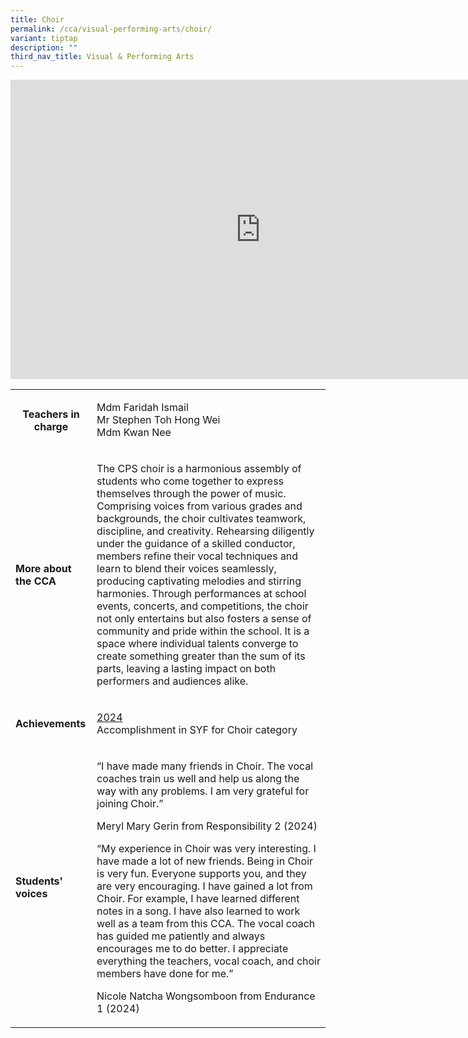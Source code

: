 ```yaml
---
title: Choir
permalink: /cca/visual-performing-arts/choir/
variant: tiptap
description: ""
third_nav_title: Visual & Performing Arts
---
```

<div class="iframe-wrapper">
<iframe height="479" width="800" allowfullscreen="true" frameborder="0" src="https://docs.google.com/presentation/d/e/2PACX-1vT4pv9I5VSmfdI9AuvI2e9_VQjAaabuGMycFOS6h7F6kTlk3Z5POKgysLLlbGqVCfYrdlLrIlCicEbc/embed?start=true&amp;loop=true&amp;delayms=3000"></iframe>
</div>
<table style="minWidth: 50px">
<colgroup>
<col>
<col>
</colgroup>
<tbody>
<tr>
<th rowspan="1" colspan="1">
<p><strong>Teachers in charge</strong>
</p>
<p></p>
</th>
<td rowspan="1" colspan="1">
<p>Mdm Faridah Ismail
<br>Mr Stephen Toh Hong Wei
<br>Mdm Kwan Nee&nbsp;&nbsp;&nbsp;&nbsp;</p>
</td>
</tr>
<tr>
<td rowspan="1" colspan="1">
<p><strong>More about the CCA</strong>
</p>
</td>
<td rowspan="1" colspan="1">
<p>The CPS choir is a harmonious assembly of students who come together to
express themselves through the power of music. Comprising voices from various
grades and backgrounds, the choir cultivates teamwork, discipline, and
creativity. Rehearsing diligently under the guidance of a skilled conductor,
members refine their vocal techniques and learn to blend their voices seamlessly,
producing captivating melodies and stirring harmonies. Through performances
at school events, concerts, and competitions, the choir not only entertains
but also fosters a sense of community and pride within the school. It is
a space where individual talents converge to create something greater than
the sum of its parts, leaving a lasting impact on both performers and audiences
alike.</p>
</td>
</tr>
<tr>
<td rowspan="1" colspan="1">
<p><strong>Achievements</strong>
</p>
</td>
<td rowspan="1" colspan="1">
<p><u>2024</u>
<br>Accomplishment in SYF for Choir category</p>
</td>
</tr>
<tr>
<td rowspan="1" colspan="1">
<p><strong>Students' voices</strong>
</p>
</td>
<td rowspan="1" colspan="1">
<p>“I have made many friends in Choir. The vocal coaches train us well and
help us along the way with any problems. I am very grateful for joining
Choir.”</p>
<p></p>
<p>Meryl Mary Gerin from Responsibility 2 (2024)</p>
<p></p>
<p>“My experience in Choir was very interesting. I have made a lot of new
friends. Being in Choir is very fun. Everyone supports you, and they are
very encouraging. I have gained a lot from Choir. For example, I have learned
different notes in a song. I have also learned to work well as a team from
this CCA. The vocal coach has guided me patiently and always encourages
me to do better. I appreciate everything the teachers, vocal coach, and
choir members have done for me.”</p>
<p></p>
<p>Nicole Natcha Wongsomboon from Endurance 1 (2024)</p>
</td>
</tr>
</tbody>
</table>
<p></p>